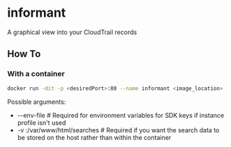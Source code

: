# informant

A graphical view into your CloudTrail records

## How To

### With a container

```bash
docker run -dit -p <desiredPort>:80 --name informant <image_location>
```

Possible arguments:

* --env-file <location> # Required for environment variables for SDK keys if instance profile isn't used
* -v <location>:/var/www/html/searches # Required if you want the search data to be stored on the host rather than within the container
